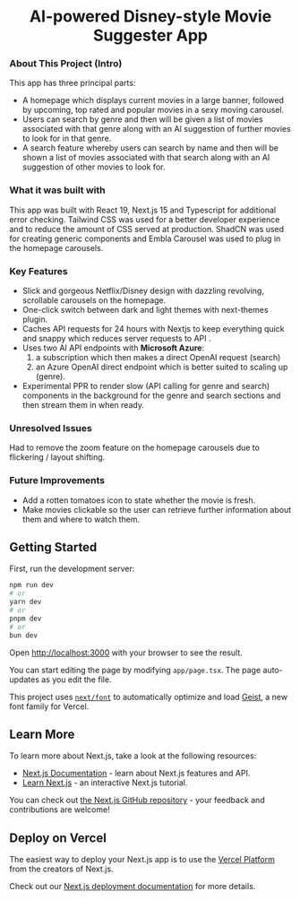 <h1 align="center">AI-powered Disney-style Movie Suggester App</h1>

### About This Project (Intro)
This app has three principal parts:
-	A homepage which displays current movies in a large banner, followed by upcoming, top rated and popular movies in a sexy moving carousel.
-	Users can search by genre and then will be given a list of movies associated with that genre along with an AI suggestion of further movies to look for in that genre.
-	A search feature whereby users can search by name and then will be shown a list of movies associated with that search along with an AI suggestion of other movies to look for.

### What it was built with
This app was built with React 19, Next.js 15 and Typescript for additional error checking. Tailwind CSS was used for a better developer experience and to reduce the amount of CSS served at production. ShadCN was used for creating generic components and Embla Carousel was used to plug in the homepage carousels.

### Key Features
-	Slick and gorgeous Netflix/Disney design with dazzling revolving, scrollable carousels on the homepage.
-	One-click switch between dark and light themes with next-themes plugin.
-	Caches API requests for 24 hours with Nextjs to keep everything quick and snappy which reduces server requests to API .
-	Uses two AI API endpoints with **Microsoft Azure**:
    1. a subscription which then makes a direct OpenAI request (search)
 	  2. an Azure OpenAI direct endpoint which is better suited to scaling up (genre).
-	Experimental PPR to render slow (API calling for genre and search) components in the background for the genre and search sections and then stream them in when ready.

### Unresolved Issues
Had to remove the zoom feature on the homepage carousels due to flickering / layout shifting.

### Future Improvements
-	Add a rotten tomatoes icon to state whether the movie is fresh.
-	Make movies clickable so the user can retrieve further information about them and where to watch them.

## Getting Started

First, run the development server:

```bash
npm run dev
# or
yarn dev
# or
pnpm dev
# or
bun dev
```

Open [http://localhost:3000](http://localhost:3000) with your browser to see the result.

You can start editing the page by modifying `app/page.tsx`. The page auto-updates as you edit the file.

This project uses [`next/font`](https://nextjs.org/docs/app/building-your-application/optimizing/fonts) to automatically optimize and load [Geist](https://vercel.com/font), a new font family for Vercel.

## Learn More

To learn more about Next.js, take a look at the following resources:

- [Next.js Documentation](https://nextjs.org/docs) - learn about Next.js features and API.
- [Learn Next.js](https://nextjs.org/learn) - an interactive Next.js tutorial.

You can check out [the Next.js GitHub repository](https://github.com/vercel/next.js) - your feedback and contributions are welcome!

## Deploy on Vercel

The easiest way to deploy your Next.js app is to use the [Vercel Platform](https://vercel.com/new?utm_medium=default-template&filter=next.js&utm_source=create-next-app&utm_campaign=create-next-app-readme) from the creators of Next.js.

Check out our [Next.js deployment documentation](https://nextjs.org/docs/app/building-your-application/deploying) for more details.
